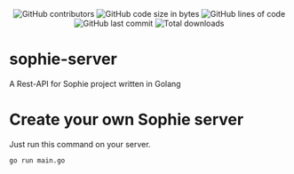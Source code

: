<div align="center">
  <img src="https://img.shields.io/github/contributors/projectsophie/sophie-server" alt="GitHub contributors"/> <img src="https://img.shields.io/github/languages/code-size/projectsophie/sophie-server" alt="GitHub code size in bytes"/> <img src="https://tokei.rs/b1/github/projectsophie/sophie-server" alt="GitHub lines of code"/> <img src="https://img.shields.io/github/last-commit/projectsophie/sophie-server" alt="GitHub last commit"/> <img src="https://img.shields.io/github/downloads/projectsophie/sophie-server/total?style=flat-square" alt="Total downloads">
</div>

# sophie-server
A Rest-API for Sophie project written in Golang 

# Create your own Sophie server
Just run this command on your server.

```bash
go run main.go
```
